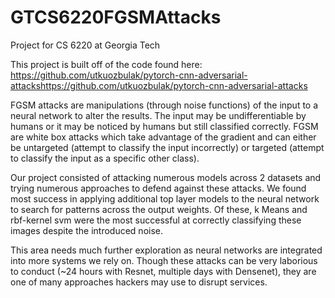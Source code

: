 # GTCS6220FGSMAttacks
Project for CS 6220 at Georgia Tech

This project is built off of the code found here: https://github.com/utkuozbulak/pytorch-cnn-adversarial-attackshttps://github.com/utkuozbulak/pytorch-cnn-adversarial-attacks

FGSM attacks are manipulations (through noise functions) of the input to a neural network to alter the results. The input may be undifferentiable by humans or it may be noticed by humans but still classified correctly. FGSM are white box attacks which take advantage of the gradient and can either be untargeted (attempt to classify the input incorrectly) or targeted (attempt to classify the input as a specific other class).

Our project consisted of attacking numerous models across 2 datasets and trying numerous approaches to defend against these attacks. We found most success in applying additional top layer models to the neural network to search for patterns across the output weights. Of these, k Means and rbf-kernel svm were the most successful at correctly classifying these images despite the introduced noise.

This area needs much further exploration as neural networks are integrated into more systems we rely on. Though these attacks can be very laborious to conduct (~24 hours with Resnet, multiple days with Densenet), they are one of many approaches hackers may use to disrupt services.

